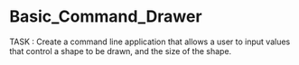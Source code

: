# Basic_Command_Drawer
TASK : Create a command line application that allows a user to input values that control a shape to be drawn, and the size of the shape. 
